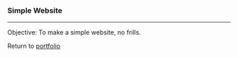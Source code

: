 ### Simple Website
***

Objective: To make a simple website, no frills.

Return to [portfolio](../../../)
